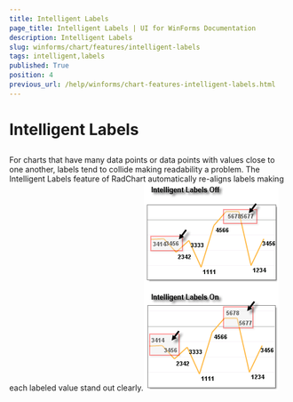 ```yaml
---
title: Intelligent Labels
page_title: Intelligent Labels | UI for WinForms Documentation
description: Intelligent Labels
slug: winforms/chart/features/intelligent-labels
tags: intelligent,labels
published: True
position: 4
previous_url: /help/winforms/chart-features-intelligent-labels.html
---
```


# Intelligent Labels



## 

For charts that have many data points or data points with values close to one another, labels tend to collide making readability a problem. The Intelligent Labels feature of RadChart automatically re-aligns labels making each labeled value stand out clearly.![chart-features-intelligent-labels 001](images/chart-features-intelligent-labels001.png)
